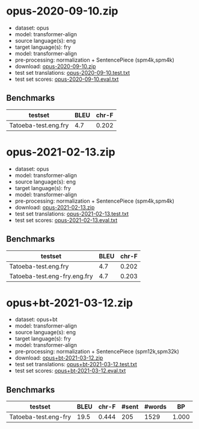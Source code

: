 # opus-2020-09-10.zip

* dataset: opus
* model: transformer-align
* source language(s): eng
* target language(s): fry
* model: transformer-align
* pre-processing: normalization + SentencePiece (spm4k,spm4k)
* download: [opus-2020-09-10.zip](https://object.pouta.csc.fi/Tatoeba-MT-models/eng-fry/opus-2020-09-10.zip)
* test set translations: [opus-2020-09-10.test.txt](https://object.pouta.csc.fi/Tatoeba-MT-models/eng-fry/opus-2020-09-10.test.txt)
* test set scores: [opus-2020-09-10.eval.txt](https://object.pouta.csc.fi/Tatoeba-MT-models/eng-fry/opus-2020-09-10.eval.txt)

## Benchmarks

| testset               | BLEU  | chr-F |
|-----------------------|-------|-------|
| Tatoeba-test.eng.fry 	| 4.7 	| 0.202 |

# opus-2021-02-13.zip

* dataset: opus
* model: transformer-align
* source language(s): eng
* target language(s): fry
* model: transformer-align
* pre-processing: normalization + SentencePiece (spm4k,spm4k)
* download: [opus-2021-02-13.zip](https://object.pouta.csc.fi/Tatoeba-MT-models/eng-fry/opus-2021-02-13.zip)
* test set translations: [opus-2021-02-13.test.txt](https://object.pouta.csc.fi/Tatoeba-MT-models/eng-fry/opus-2021-02-13.test.txt)
* test set scores: [opus-2021-02-13.eval.txt](https://object.pouta.csc.fi/Tatoeba-MT-models/eng-fry/opus-2021-02-13.eval.txt)

## Benchmarks

| testset               | BLEU  | chr-F |
|-----------------------|-------|-------|
| Tatoeba-test.eng.fry 	| 4.7 	| 0.202 |
| Tatoeba-test.eng-fry.eng.fry 	| 4.7 	| 0.203 |

# opus+bt-2021-03-12.zip

* dataset: opus+bt
* model: transformer-align
* source language(s): eng
* target language(s): fry
* model: transformer-align
* pre-processing: normalization + SentencePiece (spm12k,spm32k)
* download: [opus+bt-2021-03-12.zip](https://object.pouta.csc.fi/Tatoeba-MT-models/eng-fry/opus+bt-2021-03-12.zip)
* test set translations: [opus+bt-2021-03-12.test.txt](https://object.pouta.csc.fi/Tatoeba-MT-models/eng-fry/opus+bt-2021-03-12.test.txt)
* test set scores: [opus+bt-2021-03-12.eval.txt](https://object.pouta.csc.fi/Tatoeba-MT-models/eng-fry/opus+bt-2021-03-12.eval.txt)

## Benchmarks

| testset | BLEU  | chr-F | #sent | #words | BP |
|---------|-------|-------|-------|--------|----|
| Tatoeba-test.eng-fry 	| 19.5 	| 0.444 	| 205 	| 1529 	| 1.000 |

